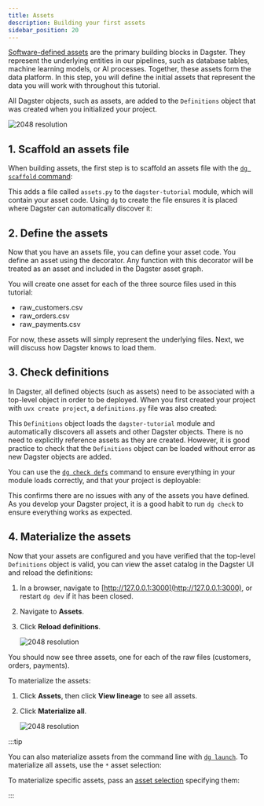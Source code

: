 ```yaml
---
title: Assets
description: Building your first assets
sidebar_position: 20
---
```


[Software-defined assets](/guides/build/assets) are the primary building blocks in Dagster. They represent the underlying entities in our pipelines, such as database tables, machine learning models, or AI processes. Together, these assets form the data platform. In this step, you will define the initial assets that represent the data you will work with throughout this tutorial.

All Dagster objects, such as assets, are added to the `Definitions` object that was created when you initialized your project.

![2048 resolution](/images/tutorial/dagster-tutorial/overviews/assets.png)

## 1. Scaffold an assets file

When building assets, the first step is to scaffold an assets file with the [`dg scaffold` command](/api/clis/dg-cli/dg-cli-reference#dg-scaffold):

<CliInvocationExample path="docs_snippets/docs_snippets/guides/tutorials/dagster-tutorial/commands/dg-scaffold-assets.txt" />

This adds a file called `assets.py` to the `dagster-tutorial` module, which will contain your asset code. Using `dg` to create the file ensures it is placed where Dagster can automatically discover it:

<CliInvocationExample path="docs_snippets/docs_snippets/guides/tutorials/dagster-tutorial/tree/assets.txt" />

## 2. Define the assets

Now that you have an assets file, you can define your asset code. You define an asset using the <PyObject section="assets" module="dagster" object="asset" decorator /> decorator. Any function with this decorator will be treated as an asset and included in the Dagster asset graph.

You will create one asset for each of the three source files used in this tutorial:

- raw_customers.csv
- raw_orders.csv
- raw_payments.csv

<CodeExample
  path="docs_snippets/docs_snippets/guides/tutorials/dagster-tutorial/src/dagster_tutorial/defs/assets.py"
  language="python"
  startAfter="start_define_assets"
  endBefore="end_define_assets"
  title="src/dagster_tutorial/defs/assets.py"
/>

For now, these assets will simply represent the underlying files. Next, we will discuss how Dagster knows to load them.

## 3. Check definitions

In Dagster, all defined objects (such as assets) need to be associated with a top-level <PyObject section="definitions" module="dagster" object="Definitions" /> object in order to be deployed. When you first created your project with `uvx create project`, a `definitions.py` file was also created:

<CodeExample
  path="docs_snippets/docs_snippets/guides/tutorials/dagster-tutorial/src/dagster_tutorial/definitions.py"
  language="python"
  title="src/dagster_tutorial/definitions.py"
/>

This `Definitions` object loads the `dagster-tutorial` module and automatically discovers all assets and other Dagster objects. There is no need to explicitly reference assets as they are created. However, it is good practice to check that the `Definitions` object can be loaded without error as new Dagster objects are added.

You can use the [`dg check defs`](/api/clis/dg-cli/dg-cli-reference#dg-check) command to ensure everything in your module loads correctly, and that your project is deployable:

<CliInvocationExample path="docs_snippets/docs_snippets/guides/tutorials/dagster-tutorial/commands/dg-check-defs.txt" />

This confirms there are no issues with any of the assets you have defined. As you develop your Dagster project, it is a good habit to run `dg check` to ensure everything works as expected.

## 4. Materialize the assets

Now that your assets are configured and you have verified that the top-level `Definitions` object is valid, you can view the asset catalog in the Dagster UI and reload the definitions:

1. In a browser, navigate to [http://127.0.0.1:3000](http://127.0.0.1:3000), or restart `dg dev` if it has been closed.
2. Navigate to **Assets**.
3. Click **Reload definitions**.

   ![2048 resolution](/images/tutorial/dagster-tutorial/asset-1.png)

You should now see three assets, one for each of the raw files (customers, orders, payments).

To materialize the assets:

1. Click **Assets**, then click **View lineage** to see all assets.
2. Click **Materialize all**.

   ![2048 resolution](/images/tutorial/dagster-tutorial/asset-2.png)

:::tip

You can also materialize assets from the command line with [`dg launch`](/api/clis/dg-cli/dg-cli-reference#dg-launch). To materialize all assets, use the `*` asset selection:

<CliInvocationExample contents='dg launch --assets "*"' />

To materialize specific assets, pass an [asset selection](/guides/build/assets/asset-selection-syntax) specifying them:

<CliInvocationExample contents="dg launch --asset customers,orders,payments" />

:::
